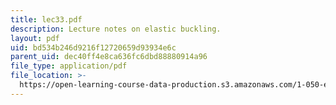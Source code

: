 ```yaml
---
title: lec33.pdf
description: Lecture notes on elastic buckling.
layout: pdf
uid: bd534b246d9216f12720659d93934e6c
parent_uid: dec40ff4e8ca636fc6dbd88880914a96
file_type: application/pdf
file_location: >-
  https://open-learning-course-data-production.s3.amazonaws.com/1-050-engineering-mechanics-i-fall-2007/bd534b246d9216f12720659d93934e6c_lec33.pdf
---
```

